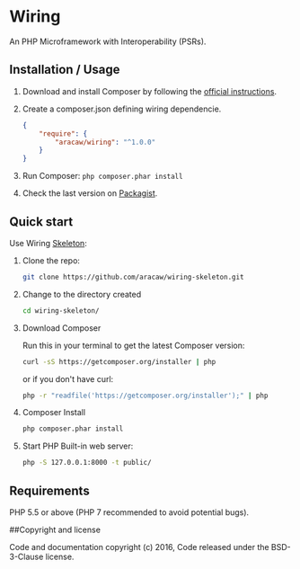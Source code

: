 # Wiring

An PHP Microframework with Interoperability (PSRs).

## Installation / Usage

1. Download and install Composer by following the [official instructions](https://getcomposer.org/download/).
2. Create a composer.json defining wiring dependencie.

    ``` json
    {
        "require": {
            "aracaw/wiring": "^1.0.0"
        }
    }
    ```

3. Run Composer: `php composer.phar install`
4. Check the last version on [Packagist](https://packagist.org/packages/aracaw/wiring).

## Quick start

Use Wiring [Skeleton](https://github.com/aracaw/wiring-skeleton.git):

1. Clone the repo:

    ```bash
    git clone https://github.com/aracaw/wiring-skeleton.git
    ```

2. Change to the directory created

    ```bash
    cd wiring-skeleton/
    ```

3. Download Composer

    Run this in your terminal to get the latest Composer version:
    
    ```bash
    curl -sS https://getcomposer.org/installer | php
    ```

    or if you don't have curl:

    ```bash
    php -r "readfile('https://getcomposer.org/installer');" | php
    ```

4. Composer Install

    ```bash
    php composer.phar install
    ```

5. Start PHP Built-in web server:

    ```bash
    php -S 127.0.0.1:8000 -t public/
    ```

Requirements
------------

PHP 5.5 or above (PHP 7 recommended to avoid potential bugs).

##Copyright and license

Code and documentation copyright (c) 2016, Code released under the BSD-3-Clause license.